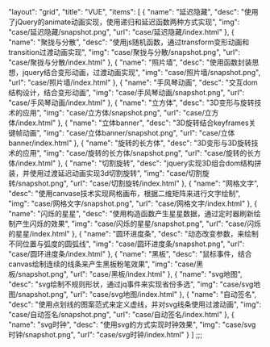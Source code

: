 "layout": "grid",
"title": "VUE",
"items": [
  {
    "name": "延迟隐藏",
    "desc": "使用了jQuery的animate动画实现，使用递归和延迟函数两种方式实现",
    "img": "case/延迟隐藏/snapshot.png",
    "url": "case/延迟隐藏/index.html"
  },
   {
    "name": "聚拢与分散",
    "desc": "使用js随机函数，通过transform变形动画和transition过渡动画实现",
    "img": "case/聚拢与分散/snapshot.png",
    "url": "case/聚拢与分散/index.html"
  },
   {
    "name": "照片墙",
    "desc": "使用函数封装思想，jquery结合变形动画，过渡动画实现",
    "img": "case/照片墙/snapshot.png",
    "url": "case/照片墙/index.html"
  },
  {
    "name": "手风琴动画",
    "desc": "交互dom结构设计，结合变形动画",
    "img": "case/手风琴动画/snapshot.png",
    "url": "case/手风琴动画/index.html"
  },
  {
    "name": "立方体",
    "desc": "3D变形与旋转技术的应用",
    "img": "case/立方体/snapshot.png",
    "url": "case/立方体/index.html"
  },
  {
    "name": "立体banner",
    "desc": "3D旋转结合keyframes关键帧动画",
    "img": "case/立体banner/snapshot.png",
    "url": "case/立体banner/index.html" 
  },
  {
    "name": "旋转的长方体",
    "desc": "3D变形与3D旋转技术的应用",
    "img": "case/旋转的长方体/snapshot.png",
    "url": "case/旋转的长方体/index.html"
  },
  {
    "name": "切割旋转",
    "desc": "jquery实现3D组合dom结构拼装，并使用过渡延迟动画实现3d切割旋转",
    "img": "case/切割旋转/snapshot.png",
    "url": "case/切割旋转/index.html"
  },
  {
    "name": "网格文字",
    "desc": "使用canvase技术实现网格画布，根据二维矩阵来进行文字绘制",
    "img": "case/网格文字/snapshot.png",
    "url": "case/网格文字/index.html"
  },
  {
    "name": "闪烁的星星",
    "desc": "使用构造函数产生星星数据，通过定时器刷新绘制产生闪烁的效果",
    "img": "case/闪烁的星星/snapshot.png",
    "url": "case/闪烁的星星/index.html"
  },
  {
    "name": "圆环进度条",
    "desc": "动态改变参数，来绘制不同位置与弧度的圆弧线",
    "img": "case/圆环进度条/snapshot.png",
    "url": "case/圆环进度条/index.html"
  },
  {
    "name": "黑板",
    "desc": "鼠标事件，结合canvas绘制连续的线条来产生黑板粉笔效果",
    "img": "case/黑板/snapshot.png",
    "url": "case/黑板/index.html"
  },
  {
    "name": "svg地图",
    "desc": "svg绘制不规则形状，通过jq事件来实现省份多选",
    "img": "case/svg地图/snapshot.png",
    "url": "case/svg地图/index.html"
  },
  {
    "name": "自动签名",
    "desc": "使用点划线的图案范式来定义虚线，并对svg线条使用过渡动画",
    "img": "case/自动签名/snapshot.png",
    "url": "case/自动签名/index.html"
  },
  {
    "name": "svg时钟",
    "desc": "使用svg的方式实现时钟效果",
    "img": "case/svg时钟/snapshot.png",
    "url": "case/svg时钟/index.html"
  }
]
;;;


